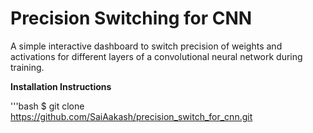 # Precision Switching for CNN

A simple interactive dashboard to switch precision of weights and activations for different layers of a convolutional neural network during training.

**Installation Instructions** 

'''bash
$ git clone https://github.com/SaiAakash/precision_switch_for_cnn.git    
